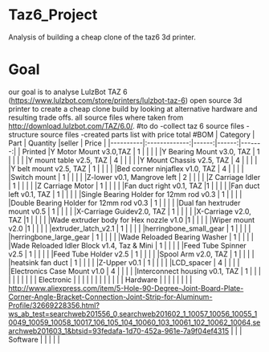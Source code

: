 # Taz6_Project
Analysis of building a cheap clone of the taz6 3d printer. 
# Goal
our goal is to analyse LulzBot TAZ 6 (https://www.lulzbot.com/store/printers/lulzbot-taz-6) open source 3d printer to create a cheap clone build by looking at alternative hardware and resulting trade offs.
all source files where taken from http://download.lulzbot.com/TAZ/6.0/.
#to do
    -collect taz 6 source files
    -structure source files
    -created parts list with price total
#BOM
| Category |      Part     | Quantity |seller | Price |
|----------|:-------------:|------:|------:|-------:|
| Printed  |Y Motor Mount v3.0,TAZ   |    1   |       |        |
|          |Y Bearing Mount v3.0, TAZ    |  1     |       |        |
|          |Y mount table v2.5, TAZ   | 4      |       |        |
|          |Y Mount Chassis v2.5, TAZ   | 4      |       |        |
|          |Y belt mount v2.5, TAZ   |   1    |       |        |
|          |Bed corner ninjaflex v1.0, TAZ   |  4     |       |        |
|          |Switch mount   |    1   |       |        |
|          |Z-lower v0.1, Mangrove left   | 2      |       |        |
|          |Z Carriage Idler   |    1   |       |        |
|          |Z Carriage Motor   |    1   |       |        |
|          |Fan duct right v0.1, TAZ   |1       |       |        |
|          |Fan duct left v0.1, TAZ   |  1     |       |        |
|          |Single Bearing Holder for 12mm rod v0.3   | 1      |       |        |
|          |Double Bearing Holder for 12mm rod v0.3   | 1      |       |        |
|          |Dual fan hextruder mount v0.5   | 1      |       |        |
|          |X-Carriage Guidev2.0, TAZ   | 1      |       |        |
|          |X-Carriage v2.0, TAZ   |1       |       |        |
|          |Wade extruder body for Hex nozzle v1.0   |1       |       |        |
|          |Wiper mount v2.0   |1       |       |        |
|          |extruder_latch_v2.1   | 1      |       |        |
|          |herringbone_small_gear   | 1      |       |        |
|          |herringbone_large_gear   | 1      |       |        |
|          |Wade Reloaded Bearing Washer   | 1      |       |        |
|          |Wade Reloaded Idler Block v1.4, Taz & Mini   | 1      |       |        |
|          |Feed Tube Spinner v2.5   | 1      |       |        |
|          |Feed Tube Holder v2.5   | 1      |       |        |
|          |Spool Arm v2.0, TAZ   | 1      |       |        |
|          |heatsink fan duct   | 1      |       |        |
|          |Z-Upper v0.1   |  1     |       |        |
|          |LCD_spacer   |  4     |       |        |
|          |Electronics Case Mount v1.0   | 4      |       |        |
|          |Interconnect housing v0.1, TAZ   |  1     |       |        |
|          |               |       |       |        |
|    Electronic      |               |       |       |        |
|          |               |       |        |       |
|    Hardware      |               |       |        |
|          |               |       |   http://www.aliexpress.com/item/5-Hole-90-Degree-Joint-Board-Plate-Corner-Angle-Bracket-Connection-Joint-Strip-for-Aluminum-Profile/32669228356.html?ws_ab_test=searchweb201556_0,searchweb201602_1_10057_10056_10055_10049_10059_10058_10017_106_105_104_10060_103_10061_102_10062_10064,searchweb201603_1&btsid=93fedafa-1d70-452a-961e-7a9f04ef4315    |        |
|    Software      |               |       |       |        |
